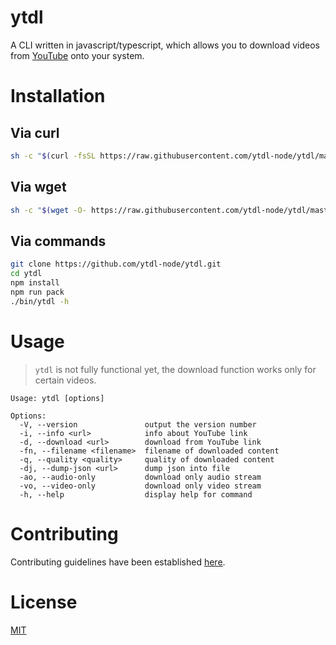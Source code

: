# ytdl

A CLI written in javascript/typescript, which allows you to download videos from [YouTube](https://youtube.com) onto your system.

# Installation

## Via curl

```bash
sh -c "$(curl -fsSL https://raw.githubusercontent.com/ytdl-node/ytdl/master/bin/install)"
```

## Via wget

```bash
sh -c "$(wget -O- https://raw.githubusercontent.com/ytdl-node/ytdl/master/bin/install)"
```

## Via commands

```bash
git clone https://github.com/ytdl-node/ytdl.git
cd ytdl
npm install
npm run pack
./bin/ytdl -h
```

# Usage

> `ytdl` is not fully functional yet, the download function works only for certain videos.

```
Usage: ytdl [options]

Options:
  -V, --version               output the version number
  -i, --info <url>            info about YouTube link
  -d, --download <url>        download from YouTube link
  -fn, --filename <filename>  filename of downloaded content
  -q, --quality <quality>     quality of downloaded content
  -dj, --dump-json <url>      dump json into file
  -ao, --audio-only           download only audio stream
  -vo, --video-only           download only video stream
  -h, --help                  display help for command
```

# Contributing

Contributing guidelines have been established [here](./CONTRIBUTING.md).

# License

[MIT](https://github.com/ytdl-node/ytdl/blob/master/LICENSE)